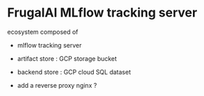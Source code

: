 # FrugalAI MLflow tracking server

ecosystem composed of 
- mlflow tracking server
- artifact store : GCP storage bucket
- backend store : GCP cloud SQL dataset

- add a reverse proxy nginx ?



